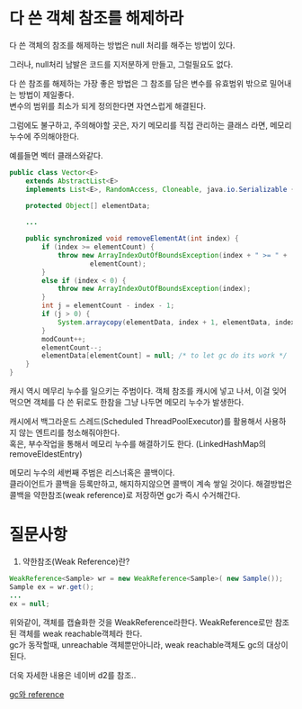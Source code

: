 # 다 쓴 객체 참조를 해제하라

다 쓴 객체의 참조를 해제하는 방법은 null 처리를 해주는 방법이 있다.

그러나, null처리 남발은 코드를 지저분하게 만들고, 그럴필요도 없다.

다 쓴 참조를 해제하는 가장 좋은 방법은 그 참조를 담은 변수를 유효범위 밖으로 밀어내는 방법이 제일좋다.  
변수의 범위를 최소가 되게 정의한다면 자연스럽게 해결된다.  

그럼에도 불구하고, 주의해야할 곳은, 자기 메모리를 직접 관리하는 클래스 라면, 메모리 누수에 주의해야한다.

예를들면 벡터 클래스와같다.

```java
public class Vector<E>
    extends AbstractList<E>
    implements List<E>, RandomAccess, Cloneable, java.io.Serializable {

    protected Object[] elementData;
    
    ...

    public synchronized void removeElementAt(int index) {
        if (index >= elementCount) {
            throw new ArrayIndexOutOfBoundsException(index + " >= " +
                    elementCount);
        }
        else if (index < 0) {
            throw new ArrayIndexOutOfBoundsException(index);
        }
        int j = elementCount - index - 1;
        if (j > 0) {
            System.arraycopy(elementData, index + 1, elementData, index, j);
        }
        modCount++;
        elementCount--;
        elementData[elementCount] = null; /* to let gc do its work */
    }
}
```

캐시 역시 메무리 누수를 일으키는 주범이다. 객체 참조를 캐시에 넣고 나서, 이걸 잊어먹으면 객체를 다 쓴 뒤로도 한참을 그냥 나두면 메모리 누수가 발생한다.

캐시에서 백그라운드 스레드(Scheduled ThreadPoolExecutor)를 활용해서 사용하지 않는 엔트리를 청소해줘야한다.  
혹은, 부수작업을 통해서 메모리 누수를 해결하기도 한다. (LinkedHashMap의 removeEldestEntry)  

메모리 누수의 세번째 주범은 리스너혹은 콜백이다.  
클라이언트가 콜백을 등록만하고, 해지하지않으면 콜백이 계속 쌓일 것이다. 해결방법은 콜백을 약한참조(weak reference)로 저장하면 gc가 즉시 수거해간다.

# 질문사항
1. 약한참조(Weak Reference)란?
```java
WeakReference<Sample> wr = new WeakReference<Sample>( new Sample());  
Sample ex = wr.get();  
...
ex = null;  
```
위와같이, 객체를 캡슐화한 것을 WeakReference라한다.
WeakReference로만 참조된 객체를 weak reachable객체라 한다.  
gc가 동작할때, unreachable 객체뿐만아니라, weak reachable객체도 gc의 대상이된다.

더욱 자세한 내용은 네이버 d2를 참조..

[gc와 reference](https://d2.naver.com/helloworld/329631)